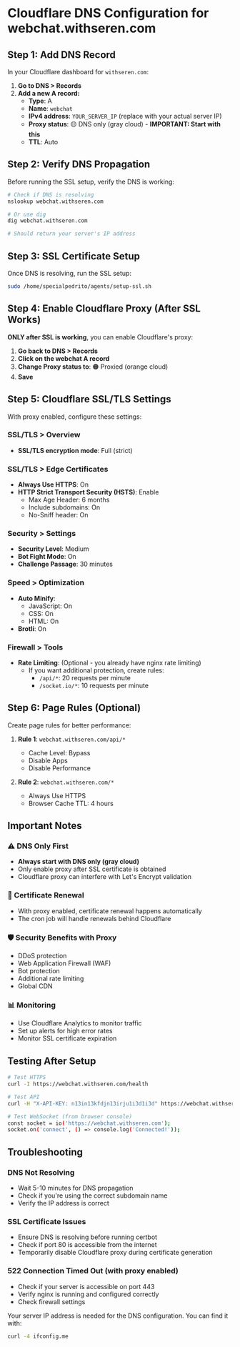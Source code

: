 # Cloudflare DNS Configuration for webchat.withseren.com

## Step 1: Add DNS Record

In your Cloudflare dashboard for `withseren.com`:

1. **Go to DNS > Records**
2. **Add a new A record:**
   - **Type**: A
   - **Name**: `webchat`
   - **IPv4 address**: `YOUR_SERVER_IP` (replace with your actual server IP)
   - **Proxy status**: 🟡 DNS only (gray cloud) - **IMPORTANT: Start with this**
   - **TTL**: Auto

## Step 2: Verify DNS Propagation

Before running the SSL setup, verify the DNS is working:

```bash
# Check if DNS is resolving
nslookup webchat.withseren.com

# Or use dig
dig webchat.withseren.com

# Should return your server's IP address
```

## Step 3: SSL Certificate Setup

Once DNS is resolving, run the SSL setup:

```bash
sudo /home/specialpedrito/agents/setup-ssl.sh
```

## Step 4: Enable Cloudflare Proxy (After SSL Works)

**ONLY after SSL is working**, you can enable Cloudflare's proxy:

1. **Go back to DNS > Records**
2. **Click on the webchat A record**
3. **Change Proxy status to**: 🟠 Proxied (orange cloud)
4. **Save**

## Step 5: Cloudflare SSL/TLS Settings

With proxy enabled, configure these settings:

### SSL/TLS > Overview

- **SSL/TLS encryption mode**: Full (strict)

### SSL/TLS > Edge Certificates

- **Always Use HTTPS**: On
- **HTTP Strict Transport Security (HSTS)**: Enable
  - Max Age Header: 6 months
  - Include subdomains: On
  - No-Sniff header: On

### Security > Settings

- **Security Level**: Medium
- **Bot Fight Mode**: On
- **Challenge Passage**: 30 minutes

### Speed > Optimization

- **Auto Minify**:
  - JavaScript: On
  - CSS: On
  - HTML: On
- **Brotli**: On

### Firewall > Tools

- **Rate Limiting**: (Optional - you already have nginx rate limiting)
  - If you want additional protection, create rules:
    - `/api/*`: 20 requests per minute
    - `/socket.io/*`: 10 requests per minute

## Step 6: Page Rules (Optional)

Create page rules for better performance:

1. **Rule 1**: `webchat.withseren.com/api/*`

   - Cache Level: Bypass
   - Disable Apps
   - Disable Performance

2. **Rule 2**: `webchat.withseren.com/*`
   - Always Use HTTPS
   - Browser Cache TTL: 4 hours

## Important Notes

### ⚠️ DNS Only First

- **Always start with DNS only (gray cloud)**
- Only enable proxy after SSL certificate is obtained
- Cloudflare proxy can interfere with Let's Encrypt validation

### 🔄 Certificate Renewal

- With proxy enabled, certificate renewal happens automatically
- The cron job will handle renewals behind Cloudflare

### 🛡️ Security Benefits with Proxy

- DDoS protection
- Web Application Firewall (WAF)
- Bot protection
- Additional rate limiting
- Global CDN

### 📊 Monitoring

- Use Cloudflare Analytics to monitor traffic
- Set up alerts for high error rates
- Monitor SSL certificate expiration

## Testing After Setup

```bash
# Test HTTPS
curl -I https://webchat.withseren.com/health

# Test API
curl -H "X-API-KEY: n13in13kfdjn13irju1i3d1i3d" https://webchat.withseren.com/api/agents

# Test WebSocket (from browser console)
const socket = io('https://webchat.withseren.com');
socket.on('connect', () => console.log('Connected!'));
```

## Troubleshooting

### DNS Not Resolving

- Wait 5-10 minutes for DNS propagation
- Check if you're using the correct subdomain name
- Verify the IP address is correct

### SSL Certificate Issues

- Ensure DNS is resolving before running certbot
- Check if port 80 is accessible from the internet
- Temporarily disable Cloudflare proxy during certificate generation

### 522 Connection Timed Out (with proxy enabled)

- Check if your server is accessible on port 443
- Verify nginx is running and configured correctly
- Check firewall settings

Your server IP address is needed for the DNS configuration. You can find it with:

```bash
curl -4 ifconfig.me
```
